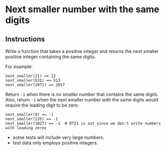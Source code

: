 # Next smaller number with the same digits
## Instructions
Write a function that takes a positive integer and returns the next smaller positive integer containing the same digits.

For example:
```
next_smaller(21) == 12
next_smaller(531) == 513
next_smaller(2071) == 2017
```
Return `-1` when there is no smaller number that contains the same digits. Also, return `-1` when the next smaller number with the same digits would require the leading digit to be zero.
```
next_smaller(9) == -1
next_smaller(135) == -1
next_smaller(1027) == -1  # 0721 is out since we don't write numbers with leading zeros
```
- some tests will include very large numbers.
- test data only employs positive integers.
